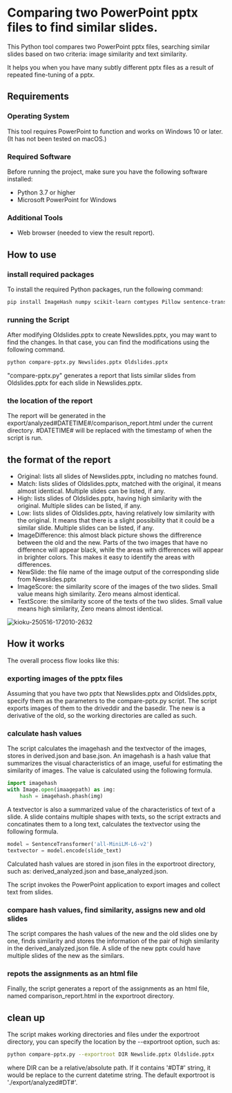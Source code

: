 # Comparing two PowerPoint pptx files to find similar slides.

This Python tool compares two PowerPoint pptx files, searching similar slides based on two criteria: image similarity and text similarity.

It helps you when you have many subtly different pptx files as a result of repeated fine-tuning of a pptx.

## Requirements

### Operating System

This tool requires PowerPoint to function and works on Windows 10 or later.
(It has not been tested on macOS.)

### Required Software

Before running the project, make sure you have the following software installed:

- Python 3.7 or higher
- Microsoft PowerPoint for Windows

### Additional Tools

- Web browser (needed to view the result report).

## How to use

### install required packages

To install the required Python packages, run the following command:

```bash
pip install ImageHash numpy scikit-learn comtypes Pillow sentence-transformers
```

### running the Script

After modifying Oldslides.pptx to create Newslides.pptx, you may want to find the changes. In that case, you can find the modifications using the following command.

```bash
python compare-pptx.py Newslides.pptx Oldslides.pptx
```

"compare-pptx.py" generates a report that lists similar slides from Oldslides.pptx for each slide in Newslides.pptx.

### the location of the report

The report will be generated in the export/analyzed#DATETIME#/comparison\_report.html under the current directory. #DATETIME# will be replaced with the timestamp of when the script is run.

## the format of the report

- Original: lists all slides of Newslides.pptx, including no matches found.
- Match: lists slides of Oldslides.pptx, matched with the original, it means almost identical. Multiple slides can be listed, if any.
- High: lists slides of Oldslides.pptx, having high similarity with the original. Multiple slides can be listed, if any.
- Low: lists slides of Oldslides.pptx, having relatively low similarity with the original. It means that there is a slight possibility that it could be a similar slide. Multiple slides can be listed, if any.
- ImageDifference: this almost black picture shows the diffrerence between the old and the new. Parts of the two images that have no difference will appear black, while the areas with differences will appear in brighter colors. This makes it easy to identify the areas with differences.
- NewSlide: the file name of the image output of the corresponding slide from Newslides.pptx
- ImageScore: the similarity score of the images of the two slides. Small value means high similarity. Zero means almost identical.
- TextScore: the similarity score of the texts of the two slides. Small value means high similarity, Zero means almost identical.

![kioku-250516-172010-2632](https://github.com/user-attachments/assets/a56ca9bc-4655-4965-b5ee-cd90d596f6b3)

## How it works

The overall process flow looks like this:



### exporting images of the pptx files

Assuming that you have two pptx that Newslides.pptx and Oldslides.pptx, specify them as the parameters to the compare-pptx.py script.
The script exports images of them to the driveddir and the basedir. The new is a derivative of the old, so the working directories are called as such.

### calculate hash values

The script calculates the imagehash and the textvector of the images, stores in derived.json and base.json. An imagehash is a hash value that summarizes the visual characteristics of an image, useful for estimating the similarity of images. The value is calculated using the following formula.

```python
import imagehash
with Image.open(imaagepath) as img:
    hash = imagehash.phash(img)
```

A textvector is also a summarized value of the characteristics of text of a slide. A slide contains multiple shapes with texts, so the script extracts and concatinates them to a long text, calculates the textvector using the following formula.

```python
model = SentenceTransformer('all-MiniLM-L6-v2') 
textvector = model.encode(slide_text)
```

Calculated hash values are stored in json files in the exportroot directory, such as: derived_analyzed.json and base_analyzed.json.

The script invokes the PowerPoint application to export images and collect text from slides.

### compare hash values, find similarity, assigns new and old slides

The script compares the hash values of the new and the old slides one by one, finds similarity and stores the information of the pair of high similarity in the derived_analyzed.json file. A slide of the new pptx could have multiple slides of the new as the similars.

### repots the assignments as an html file

Finally, the script generates a report of the assignments as an html file, named comparison_report.html in the exportroot directory.

## clean up

The script makes working directories and files under the exportroot directory, you can specify the location by the --exportroot option, such as:

```bash
python compare-pptx.py --exportroot DIR Newslide.pptx Oldslide.pptx
```

where DIR can be a relative/absolute path. If it contains '#DT#' string, it would be replace to the current datetime string. The default exportroot is './export/analyzed#DT#'.

